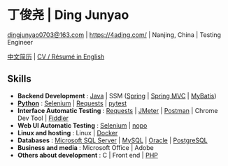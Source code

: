 # 丁俊尧 | Ding Junyao

dingjunyao0703@163.com | <https://4ading.com/>  | Nanjing, China | Testing Engineer

[中文简历][resume-zh] | [CV / Résumé in English][resume-en]

## Skills

- **Backend Development** : [Java][java] | SSM ([Spring][spring] | [Spring MVC][spring] | [MyBatis][mybatis])
- **[Python][py]** : [Selenium][selenium] | [Requests][requests] | [pytest][pytest]
- **Interface Automatic Testing** : [Requests][requests] | [JMeter][jmeter] | [Postman][postman] | Chrome Dev Tool | [Fiddler][fiddler]
- **Web UI Automatic Testing** :  [Selenium][selenium] | [nopo][nopo]
- **Linux and hosting** : Linux | [Docker][docker]
- **Databases** : [Microsoft SQL Server][mssql-enus] | [MySQL][mysql] | [Oracle][oracle-us] | [PostgreSQL][postgresql]
- **Business and media** :  Microsoft Office | Adobe
- **Others about development** : C | Front end | [PHP][php]


[gh]: https://github.com/DingJunyao
[gitee]: https://gitee.com/DingJunyao
[nopo]: https://github.com/DingJunyao/nopo
[selenium]: https://www.selenium.dev/
[java]: https://www.java.com/
[spring]: https://spring.io/
[mybatis]: https://mybatis.org/mybatis-3/
[py]: https://www.python.org/
[requests]: https://requests.readthedocs.io/en/latest/
[pytest]: https://pytest.org/
[jmeter]: https://jmeter.apache.org/
[postman]: https://www.postman.com/
[fiddler]: https://www.telerik.com/fiddler
[docker]: https://www.docker.com/
[mssql-enus]: https://www.microsoft.com/en-us/sql-server/
[mysql]: https://www.mysql.com/
[oracle-us]: https://www.oracle.com/database/technologies/
[postgresql]: https://www.postgresql.org/
[php]: https://www.php.net/
[resume-zh]: https://4ading.com/resume.html
[resume-en]: https://4ading.com/resume-en.html
